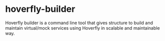 # hoverfly-builder
Hoverfly builder is a command line tool that gives structure to build and maintain virtual/mock services using Hoverfly in scalable and maintainable way.
